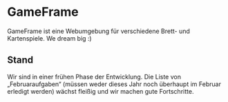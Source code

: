 # GameFrame

GameFrame ist eine Webumgebung für verschiedene Brett- und Kartenspiele. We dream big :)

## Stand

Wir sind in einer frühen Phase der Entwicklung. Die Liste von „Februaraufgaben“ (müssen weder dieses Jahr noch überhaupt im Februar erledigt werden) wächst fleißig und wir machen gute Fortschritte. 
